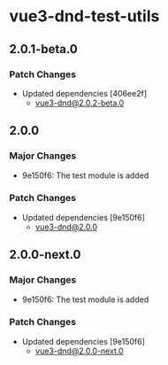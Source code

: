 # vue3-dnd-test-utils

## 2.0.1-beta.0

### Patch Changes

- Updated dependencies [406ee2f]
  - vue3-dnd@2.0.2-beta.0

## 2.0.0

### Major Changes

- 9e150f6: The test module is added

### Patch Changes

- Updated dependencies [9e150f6]
  - vue3-dnd@2.0.0

## 2.0.0-next.0

### Major Changes

- 9e150f6: The test module is added

### Patch Changes

- Updated dependencies [9e150f6]
  - vue3-dnd@2.0.0-next.0
